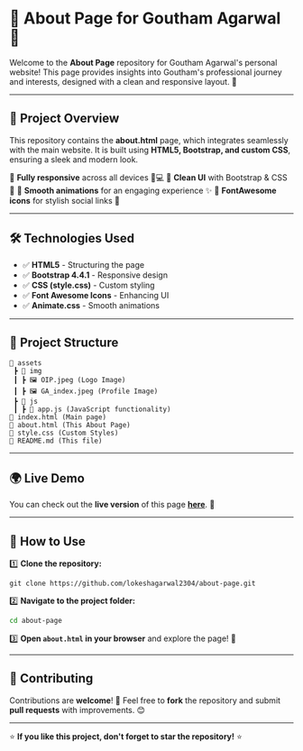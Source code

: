 # 🌟 About Page for Goutham Agarwal 🌟

Welcome to the **About Page** repository for Goutham Agarwal's personal website! This page provides insights into Goutham's professional journey and interests, designed with a clean and responsive layout. 🚀

---

## 📌 Project Overview
This repository contains the **about.html** page, which integrates seamlessly with the main website. It is built using **HTML5, Bootstrap, and custom CSS**, ensuring a sleek and modern look. 

🔹 **Fully responsive** across all devices 📱💻
🔹 **Clean UI** with Bootstrap & CSS 🎨
🔹 **Smooth animations** for an engaging experience ✨
🔹 **FontAwesome icons** for stylish social links 🔗

---

## 🛠 Technologies Used

- ✅ **HTML5** - Structuring the page
- ✅ **Bootstrap 4.4.1** - Responsive design
- ✅ **CSS (style.css)** - Custom styling
- ✅ **Font Awesome Icons** - Enhancing UI
- ✅ **Animate.css** - Smooth animations

---

## 📂 Project Structure
```
📂 assets
 ┣ 📂 img
 ┃ ┣ 🖼 OIP.jpeg (Logo Image)
 ┃ ┣ 🖼 GA_index.jpeg (Profile Image)
 ┣ 📂 js
 ┃ ┣ 📜 app.js (JavaScript functionality)
📜 index.html (Main page)
📜 about.html (This About Page)
📜 style.css (Custom Styles)
📜 README.md (This file)
```
---

## 🌍 Live Demo
You can check out the **live version** of this page **[here](#)**. 🔗

---

## 🚀 How to Use

1️⃣ **Clone the repository:**
   ```
   git clone https://github.com/lokeshagarwal2304/about-page.git
   ```
2️⃣ **Navigate to the project folder:**
   ```sh
   cd about-page
   ```
3️⃣ **Open `about.html` in your browser** and explore the page! 🎉

---

## 🤝 Contributing
Contributions are **welcome**! 🎊 Feel free to **fork** the repository and submit **pull requests** with improvements. 😊

---


⭐ **If you like this project, don't forget to star the repository!** ⭐

